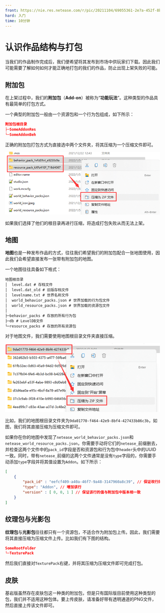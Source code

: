 ```yaml
---
front: https://nie.res.netease.com/r/pic/20211104/69055361-2e7a-452f-8b1a-f23e1262a03a.jpg
hard: 入门
time: 10分钟
---
```


# 认识作品结构与打包

当我们的作品制作完成后，我们便希望将其发布到市场中供玩家们下载。因此我们可能需要了解如何如何才能正确地打包的我们的作品，防止出现上架失败的可能。

## 附加包

在上架过程中，我们的**附加包**（**Add-on**）被称为“**功能玩法**”。这种类型的作品具有最简单的打包方式。

一个典型的附加包一般由一个资源包和一个行为包组成，如下所示：

```json
附加包根目录
├─SomeAddonRes
└─SomeAddonBeh
```

正确的附加包打包方式为直接选中两个文件夹，将其压缩为一个压缩文件即可。

![](./images/18.1_addon.png)

如果我们选择了他们的根目录再进行压缩，将造成打包失败从而无法上架。

## 地图

**地图**也是一种发布作品的方式，往往我们希望我们的附加包配合一张地图使用，因此我们会希望直接发布一张带有附加包的地图。

一个地图往往具备如下格式：

```shell
地图根目录
│  level.dat # 存档文件
│  level.dat_old # 旧版存档文件
│  levelname.txt # 世界名称文件
│  world_behavior_packs.json # 世界加载的行为包文件
│  world_resource_packs.json # 世界加载的资源包文件
│
├─behavior_packs # 存放的所有行为包
├─db # LevelDB文件
└─resource_packs # 存放的所有资源包
```

对于地图文件，我们需要使用地图根目录文件夹直接压缩。

![](./images/18.1_world.png)

比如，我们的地图根目录文件夹为`9da01770-f464-42e9-8bf4-427433b86c3b`，如图，我们将其直接压缩为压缩文件即可。

如果你在你的地图中发现了`netease_world_behavior_packs.json`和`netease_world_resource_packs.json`，你需要手动将它们的`netease_`前缀删去，并检查这两个文件中的`pack_id`字段是否和资源包和行为包中`header`头中的UUID一致。同时，带有`netease_`前缀的这两个文件通常是没有`type`字段的，你需要手动添加`type`字段并将其值设置为`Addon`。如下所示：

```json
[
	{
		"pack_id" : "eefcf409-a40a-46f7-9a48-3147960a8c39", // 保证改行的值与附加包中UUID相一致
        "type": "Addon", // 增加该行
		"version" : [ 0, 0, 1 ] // 保证该行的值与附加包中版本相一致
	}
]
```

## 纹理包与光影包

**纹理包**与**光影包**往往都只有一个资源包，不适合作为附加包上传。因此，我们需要将其直接压缩为压缩文件上传。比如我们有下图的结构。

```json
SomeRootFolder
└─TexturePack
```

然后我们直接对`TexturePack`右键，并将其压缩为压缩文件即可完成打包。

## 皮肤

基岩版虽然存在皮肤包这一种类的附加包，但是只有国际版目前使用这种类型的包，我们并不适用这种包体。要上传皮肤，请准备好带有透明通道的PNG文件，然后直接上传该文件即可。